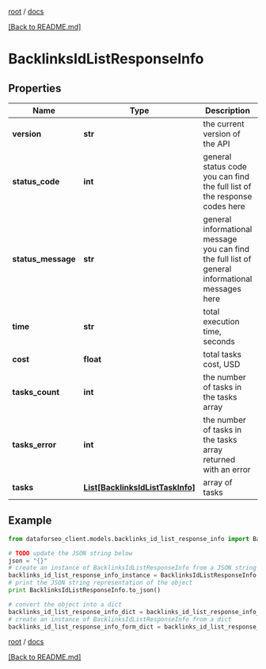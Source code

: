 [root](./../ "root") / [docs](./ "docs")

[[Back to README.md]](./../README.md "[Back to README.md]")

# BacklinksIdListResponseInfo

## Properties

Name | Type | Description | Notes
------------ | ------------- | ------------- | -------------
**version** | **str** | the current version of the API | [optional]
**status_code** | **int** | general status code you can find the full list of the response codes here | [optional]
**status_message** | **str** | general informational message you can find the full list of general informational messages here | [optional]
**time** | **str** | total execution time, seconds | [optional]
**cost** | **float** | total tasks cost, USD | [optional]
**tasks_count** | **int** | the number of tasks in the tasks array | [optional]
**tasks_error** | **int** | the number of tasks in the tasks array returned with an error | [optional]
**tasks** | [**List[BacklinksIdListTaskInfo]**](BacklinksIdListTaskInfo.md) | array of tasks | [optional]

## Example

```python
from dataforseo_client.models.backlinks_id_list_response_info import BacklinksIdListResponseInfo

# TODO update the JSON string below
json = "{}"
# create an instance of BacklinksIdListResponseInfo from a JSON string
backlinks_id_list_response_info_instance = BacklinksIdListResponseInfo.from_json(json)
# print the JSON string representation of the object
print BacklinksIdListResponseInfo.to_json()

# convert the object into a dict
backlinks_id_list_response_info_dict = backlinks_id_list_response_info_instance.to_dict()
# create an instance of BacklinksIdListResponseInfo from a dict
backlinks_id_list_response_info_form_dict = backlinks_id_list_response_info.from_dict(backlinks_id_list_response_info_dict)
```

  

[root](./../ "root") / [docs](./ "docs")

[[Back to README.md]](./../README.md "[Back to README.md]")